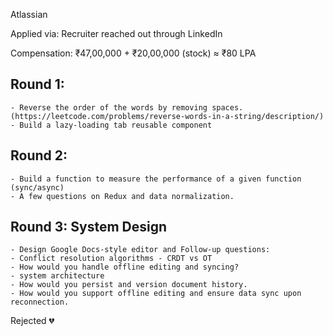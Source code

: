 Atlassian

Applied via: Recruiter reached out through LinkedIn

Compensation: ₹47,00,000 + ₹20,00,000 (stock) ≈ ₹80 LPA



## Round 1:
```
- Reverse the order of the words by removing spaces. (https://leetcode.com/problems/reverse-words-in-a-string/description/)
- Build a lazy-loading tab reusable component
```

## Round 2:
```
- Build a function to measure the performance of a given function (sync/async) 
- A few questions on Redux and data normalization.
```


## Round 3: System Design
```
- Design Google Docs-style editor and Follow-up questions:
- Conflict resolution algorithms - CRDT vs OT
- How would you handle offline editing and syncing?
- system architecture
- How would you persist and version document history.
- How would you support offline editing and ensure data sync upon reconnection.
```

Rejected 💔
